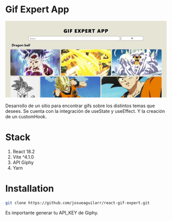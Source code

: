 # Gif Expert App

![Alt text](public/gifExpertApp.png)

Desarrollo de un sitio para encontrar gifs sobre los distintos temas que desees.
Se cuenta con la integración de useState y useEffect. Y la creación de un customHook.

# Stack

1. React 18.2
2. Vite ^4.1.0
3. API Giphy
4. Yarn

# Installation
```bash
git clone https://github.com/josueaguilarr/react-gif-expert.git
```

Es importante generar tu API_KEY de Giphy.

